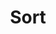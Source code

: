 ---
title: "Sort"
description: "Sorts each row or each column of a matrix. "
weight: 5011500000000
draft: false
icon: sort
---